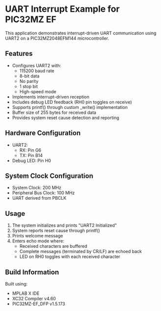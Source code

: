 # UART Interrupt Example for PIC32MZ EF

This application demonstrates interrupt-driven UART communication using UART2 on a PIC32MZ2048EFM144 microcontroller.

## Features

- Configures UART2 with:
  - 115200 baud rate
  - 8-bit data
  - No parity
  - 1 stop bit
  - High-speed mode
- Implements interrupt-driven reception
- Includes debug LED feedback (RH0 pin toggles on receive)
- Supports printf() through custom _write() implementation
- Buffer size of 255 bytes for received data
- Provides system reset cause detection and reporting

## Hardware Configuration

- UART2:
  - RX: Pin G6 
  - TX: Pin B14
- Debug LED: Pin H0

## System Clock Configuration

- System Clock: 200 MHz
- Peripheral Bus Clock: 100 MHz
- UART derived from PBCLK

## Usage

1. The system initializes and prints "UART2 Initialized"
2. System reports reset cause through printf()
3. Prints welcome message
4. Enters echo mode where:
   - Received characters are buffered
   - Complete messages (terminated by CR/LF) are echoed back
   - LED on RH0 toggles with each received character

## Build Information

Built using:
- MPLAB X IDE
- XC32 Compiler v4.60
- PIC32MZ-EF_DFP v1.5.173